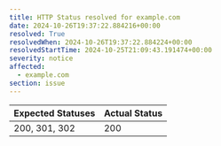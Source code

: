 ```yaml
---
title: HTTP Status resolved for example.com
date: 2024-10-26T19:37:22.884216+00:00
resolved: True
resolvedWhen: 2024-10-26T19:37:22.884224+00:00
resolvedStartTime: 2024-10-25T21:09:43.191474+00:00
severity: notice
affected:
  - example.com
section: issue
---
```


| Expected Statuses | Actual Status  |
|-------------------|----------------|
| 200, 301, 302 | 200 |
